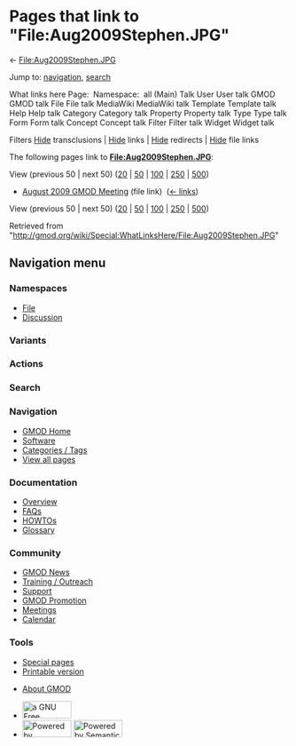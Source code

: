 <div id="mw-page-base" class="noprint">

</div>

<div id="mw-head-base" class="noprint">

</div>

<div id="content" class="mw-body" role="main">

<span id="top"></span>

<div id="mw-js-message" style="display:none;">

</div>



# <span dir="auto">Pages that link to "File:Aug2009Stephen.JPG"</span>

<div id="bodyContent">

<div id="contentSub">

←
[File:Aug2009Stephen.JPG](/wiki/File:Aug2009Stephen.JPG "File:Aug2009Stephen.JPG")

</div>

<div id="jump-to-nav" class="mw-jump">

Jump to: [navigation](#mw-navigation), [search](#p-search)

</div>

<div id="mw-content-text">

What links here Page:  Namespace:  all (Main) Talk User User talk GMOD
GMOD talk File File talk MediaWiki MediaWiki talk Template Template talk
Help Help talk Category Category talk Property Property talk Type Type
talk Form Form talk Concept Concept talk Filter Filter talk Widget
Widget talk

Filters
[Hide](/mediawiki/index.php?title=Special:WhatLinksHere/File:Aug2009Stephen.JPG&hidetrans=1 "Special:WhatLinksHere/File:Aug2009Stephen.JPG")
transclusions \|
[Hide](/mediawiki/index.php?title=Special:WhatLinksHere/File:Aug2009Stephen.JPG&hidelinks=1 "Special:WhatLinksHere/File:Aug2009Stephen.JPG")
links \|
[Hide](/mediawiki/index.php?title=Special:WhatLinksHere/File:Aug2009Stephen.JPG&hideredirs=1 "Special:WhatLinksHere/File:Aug2009Stephen.JPG")
redirects \|
[Hide](/mediawiki/index.php?title=Special:WhatLinksHere/File:Aug2009Stephen.JPG&hideimages=1 "Special:WhatLinksHere/File:Aug2009Stephen.JPG")
file links

The following pages link to
**[File:Aug2009Stephen.JPG](/wiki/File:Aug2009Stephen.JPG "File:Aug2009Stephen.JPG")**:

View (previous 50 \| next 50)
([20](/mediawiki/index.php?title=Special:WhatLinksHere/File:Aug2009Stephen.JPG&limit=20 "Special:WhatLinksHere/File:Aug2009Stephen.JPG")
\|
[50](/mediawiki/index.php?title=Special:WhatLinksHere/File:Aug2009Stephen.JPG&limit=50 "Special:WhatLinksHere/File:Aug2009Stephen.JPG")
\|
[100](/mediawiki/index.php?title=Special:WhatLinksHere/File:Aug2009Stephen.JPG&limit=100 "Special:WhatLinksHere/File:Aug2009Stephen.JPG")
\|
[250](/mediawiki/index.php?title=Special:WhatLinksHere/File:Aug2009Stephen.JPG&limit=250 "Special:WhatLinksHere/File:Aug2009Stephen.JPG")
\|
[500](/mediawiki/index.php?title=Special:WhatLinksHere/File:Aug2009Stephen.JPG&limit=500 "Special:WhatLinksHere/File:Aug2009Stephen.JPG"))

- [August 2009 GMOD
  Meeting](/wiki/August_2009_GMOD_Meeting "August 2009 GMOD Meeting")
  (file link) ‎ <span class="mw-whatlinkshere-tools">([←
  links](/mediawiki/index.php?title=Special:WhatLinksHere&target=August+2009+GMOD+Meeting "Special:WhatLinksHere"))</span>

View (previous 50 \| next 50)
([20](/mediawiki/index.php?title=Special:WhatLinksHere/File:Aug2009Stephen.JPG&limit=20 "Special:WhatLinksHere/File:Aug2009Stephen.JPG")
\|
[50](/mediawiki/index.php?title=Special:WhatLinksHere/File:Aug2009Stephen.JPG&limit=50 "Special:WhatLinksHere/File:Aug2009Stephen.JPG")
\|
[100](/mediawiki/index.php?title=Special:WhatLinksHere/File:Aug2009Stephen.JPG&limit=100 "Special:WhatLinksHere/File:Aug2009Stephen.JPG")
\|
[250](/mediawiki/index.php?title=Special:WhatLinksHere/File:Aug2009Stephen.JPG&limit=250 "Special:WhatLinksHere/File:Aug2009Stephen.JPG")
\|
[500](/mediawiki/index.php?title=Special:WhatLinksHere/File:Aug2009Stephen.JPG&limit=500 "Special:WhatLinksHere/File:Aug2009Stephen.JPG"))

</div>

<div class="printfooter">

Retrieved from
"<http://gmod.org/wiki/Special:WhatLinksHere/File:Aug2009Stephen.JPG>"

</div>

<div id="catlinks" class="catlinks catlinks-allhidden">

</div>

<div class="visualClear">

</div>

</div>

</div>

<div id="mw-navigation">

## Navigation menu

<div id="mw-head">



<div id="left-navigation">

<div id="p-namespaces" class="vectorTabs" role="navigation"
aria-labelledby="p-namespaces-label">

### Namespaces

- <span id="ca-nstab-image"><a href="/wiki/File:Aug2009Stephen.JPG" accesskey="c"
  title="View the file page [c]">File</a></span>
- <span id="ca-talk"><a
  href="/mediawiki/index.php?title=File_talk:Aug2009Stephen.JPG&amp;action=edit&amp;redlink=1"
  accesskey="t"
  title="Discussion about the content page [t]">Discussion</a></span>

</div>

<div id="p-variants" class="vectorMenu emptyPortlet" role="navigation"
aria-labelledby="p-variants-label">

### 

### Variants[](#)

<div class="menu">

</div>

</div>

</div>

<div id="right-navigation">



<div id="p-cactions" class="vectorMenu emptyPortlet" role="navigation"
aria-labelledby="p-cactions-label">

### Actions[](#)

<div class="menu">

</div>

</div>

<div id="p-search" role="search">

### Search

<div id="simpleSearch">

</div>

</div>

</div>

</div>

<div id="mw-panel">

<div id="p-logo" role="banner">

<a href="/wiki/Main_Page"
style="background-image: url(http://gmod.org/images/GMOD-cogs.png);"
title="Visit the main page"></a>

</div>

<div id="p-Navigation" class="portal" role="navigation"
aria-labelledby="p-Navigation-label">

### Navigation

<div class="body">

- <span id="n-GMOD-Home">[GMOD Home](/wiki/Main_Page)</span>
- <span id="n-Software">[Software](/wiki/GMOD_Components)</span>
- <span id="n-Categories-.2F-Tags">[Categories /
  Tags](/wiki/Categories)</span>
- <span id="n-View-all-pages">[View all
  pages](/wiki/Special:AllPages)</span>

</div>

</div>

<div id="p-Documentation" class="portal" role="navigation"
aria-labelledby="p-Documentation-label">

### Documentation

<div class="body">

- <span id="n-Overview">[Overview](/wiki/Overview)</span>
- <span id="n-FAQs">[FAQs](/wiki/Category:FAQ)</span>
- <span id="n-HOWTOs">[HOWTOs](/wiki/Category:HOWTO)</span>
- <span id="n-Glossary">[Glossary](/wiki/Glossary)</span>

</div>

</div>

<div id="p-Community" class="portal" role="navigation"
aria-labelledby="p-Community-label">

### Community

<div class="body">

- <span id="n-GMOD-News">[GMOD News](/wiki/GMOD_News)</span>
- <span id="n-Training-.2F-Outreach">[Training /
  Outreach](/wiki/Training_and_Outreach)</span>
- <span id="n-Support">[Support](/wiki/Support)</span>
- <span id="n-GMOD-Promotion">[GMOD
  Promotion](/wiki/GMOD_Promotion)</span>
- <span id="n-Meetings">[Meetings](/wiki/Meetings)</span>
- <span id="n-Calendar">[Calendar](/wiki/Calendar)</span>

</div>

</div>

<div id="p-tb" class="portal" role="navigation"
aria-labelledby="p-tb-label">

### Tools

<div class="body">

- <span id="t-specialpages"><a href="/wiki/Special:SpecialPages" accesskey="q"
  title="A list of all special pages [q]">Special pages</a></span>
- <span id="t-print"><a
  href="/mediawiki/index.php?title=Special:WhatLinksHere/File:Aug2009Stephen.JPG&amp;printable=yes"
  rel="alternate" accesskey="p"
  title="Printable version of this page [p]">Printable version</a></span>

</div>

</div>

</div>

</div>

<div id="footer" role="contentinfo">

- <span id="footer-places-about">[About
  GMOD](/wiki/GMOD:About "GMOD:About")</span>

<!-- -->

- <span id="footer-copyrightico">[<img src="http://www.gnu.org/graphics/gfdl-logo-small.png" width="88"
  height="31" alt="a GNU Free Documentation License" />](http://www.gnu.org/licenses/fdl-1.3.html)</span>
- <span id="footer-poweredbyico">[<img src="/mediawiki/skins/common/images/poweredby_mediawiki_88x31.png"
  width="88" height="31" alt="Powered by MediaWiki" />](//www.mediawiki.org/)
  [<img
  src="/mediawiki/extensions/SemanticMediaWiki/includes/../resources/images/smw_button.png"
  width="88" height="31" alt="Powered by Semantic MediaWiki" />](https://www.semantic-mediawiki.org/wiki/Semantic_MediaWiki)</span>

<div style="clear:both">

</div>

</div>
